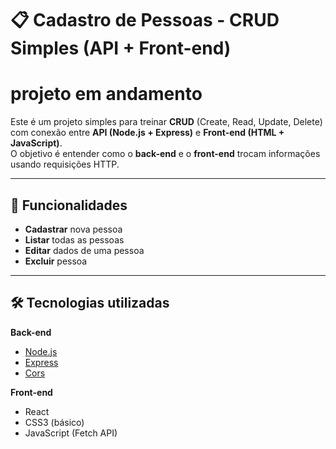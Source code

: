 # 📋 Cadastro de Pessoas - CRUD Simples (API + Front-end)
# projeto em andamento

Este é um projeto simples para treinar **CRUD** (Create, Read, Update, Delete) com conexão entre **API (Node.js + Express)** e **Front-end (HTML + JavaScript)**.  
O objetivo é entender como o **back-end** e o **front-end** trocam informações usando requisições HTTP.

---

## 🚀 Funcionalidades
- **Cadastrar** nova pessoa
- **Listar** todas as pessoas
- **Editar** dados de uma pessoa
- **Excluir** pessoa

---

## 🛠 Tecnologias utilizadas
**Back-end**
- [Node.js](https://nodejs.org/)
- [Express](https://expressjs.com/)
- [Cors](https://www.npmjs.com/package/cors)

**Front-end**
- React
- CSS3 (básico)
- JavaScript (Fetch API)